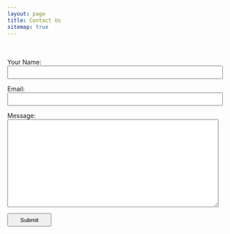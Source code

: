 ```yaml
---
layout: page
title: Contact Us
sitemap: true
---
```


<style>
    p.hidden {
        visibility:hidden;
    }

    #Name, #Email {
        width: 490px;
        height: 30px;
        padding-left:10px;
    }

    #Message {
        height: 200px;
        width: 480px;
        padding: 10px;
    }

    #Submit {
        width: 100px;
        height: 30px;
    }
</style>

<form name="contact" netlify netlify-honeypot="bot-field">
    <p class="hidden">
        <label>Don’t fill this out if you're human: <input name="bot-field" /></label>
    </p>
    <p>
        <label>
            Your Name:<br/>
            <input type="text" id="Name" name="name" required>
        </label>   
    </p>
    <p>
        <label>
            Email:<br/>
            <input type="email" id="Email" name="name" required>
        </label>
    </p>
    <p>
        <label>
            Message:<br/>
            <textarea name="message" id="Message" required></textarea>
        </label>
    </p>
    <p>
        <div netlify-recaptcha></div>
    </p>
    <p>
        <button type="submit" id="Submit">Submit</button>
    </p>
</form>